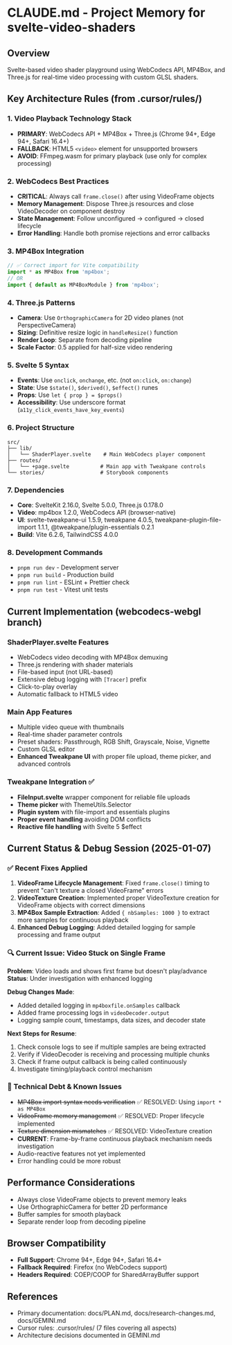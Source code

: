 # CLAUDE.md - Project Memory for svelte-video-shaders

## Overview
Svelte-based video shader playground using WebCodecs API, MP4Box, and Three.js for real-time video processing with custom GLSL shaders.

## Key Architecture Rules (from .cursor/rules/)

### 1. Video Playback Technology Stack
- **PRIMARY**: WebCodecs API + MP4Box + Three.js (Chrome 94+, Edge 94+, Safari 16.4+)
- **FALLBACK**: HTML5 `<video>` element for unsupported browsers
- **AVOID**: FFmpeg.wasm for primary playback (use only for complex processing)

### 2. WebCodecs Best Practices
- **CRITICAL**: Always call `frame.close()` after using VideoFrame objects
- **Memory Management**: Dispose Three.js resources and close VideoDecoder on component destroy
- **State Management**: Follow unconfigured → configured → closed lifecycle
- **Error Handling**: Handle both promise rejections and error callbacks

### 3. MP4Box Integration
```javascript
// ✅ Correct import for Vite compatibility
import * as MP4Box from 'mp4box';
// OR
import { default as MP4BoxModule } from 'mp4box';
```

### 4. Three.js Patterns
- **Camera**: Use `OrthographicCamera` for 2D video planes (not PerspectiveCamera)
- **Sizing**: Definitive resize logic in `handleResize()` function
- **Render Loop**: Separate from decoding pipeline
- **Scale Factor**: 0.5 applied for half-size video rendering

### 5. Svelte 5 Syntax
- **Events**: Use `onclick`, `onchange`, etc. (not `on:click`, `on:change`)
- **State**: Use `$state()`, `$derived()`, `$effect()` runes
- **Props**: Use `let { prop } = $props()`
- **Accessibility**: Use underscore format (`a11y_click_events_have_key_events`)

### 6. Project Structure
```
src/
├── lib/
│   └── ShaderPlayer.svelte    # Main WebCodecs player component
├── routes/
│   └── +page.svelte          # Main app with Tweakpane controls
└── stories/                  # Storybook components
```

### 7. Dependencies
- **Core**: SvelteKit 2.16.0, Svelte 5.0.0, Three.js 0.178.0
- **Video**: mp4box 1.2.0, WebCodecs API (browser-native)
- **UI**: svelte-tweakpane-ui 1.5.9, tweakpane 4.0.5, tweakpane-plugin-file-import 1.1.1, @tweakpane/plugin-essentials 0.2.1
- **Build**: Vite 6.2.6, TailwindCSS 4.0.0

### 8. Development Commands
- `pnpm run dev` - Development server
- `pnpm run build` - Production build
- `pnpm run lint` - ESLint + Prettier check
- `pnpm run test` - Vitest unit tests

## Current Implementation (webcodecs-webgl branch)

### ShaderPlayer.svelte Features
- WebCodecs video decoding with MP4Box demuxing
- Three.js rendering with shader materials
- File-based input (not URL-based)
- Extensive debug logging with `[Tracer]` prefix
- Click-to-play overlay
- Automatic fallback to HTML5 video

### Main App Features
- Multiple video queue with thumbnails
- Real-time shader parameter controls
- Preset shaders: Passthrough, RGB Shift, Grayscale, Noise, Vignette
- Custom GLSL editor
- **Enhanced Tweakpane UI** with proper file upload, theme picker, and advanced controls

### Tweakpane Integration ✅
- **FileInput.svelte** wrapper component for reliable file uploads
- **Theme picker** with ThemeUtils.Selector
- **Plugin system** with file-import and essentials plugins
- **Proper event handling** avoiding DOM conflicts
- **Reactive file handling** with Svelte 5 $effect

## Current Status & Debug Session (2025-01-07)

### ✅ Recent Fixes Applied
1. **VideoFrame Lifecycle Management**: Fixed `frame.close()` timing to prevent "can't texture a closed VideoFrame" errors
2. **VideoTexture Creation**: Implemented proper VideoTexture creation for VideoFrame objects with correct dimensions
3. **MP4Box Sample Extraction**: Added `{ nbSamples: 1000 }` to extract more samples for continuous playback
4. **Enhanced Debug Logging**: Added detailed logging for sample processing and frame output

### 🔍 Current Issue: Video Stuck on Single Frame
**Problem**: Video loads and shows first frame but doesn't play/advance
**Status**: Under investigation with enhanced logging

**Debug Changes Made**:
- Added detailed logging in `mp4boxfile.onSamples` callback
- Added frame processing logs in `videoDecoder.output`  
- Logging sample count, timestamps, data sizes, and decoder state

**Next Steps for Resume**:
1. Check console logs to see if multiple samples are being extracted
2. Verify if VideoDecoder is receiving and processing multiple chunks
3. Check if frame output callback is being called continuously
4. Investigate timing/playback control mechanism

### 🚧 Technical Debt & Known Issues
- ~~MP4Box import syntax needs verification~~ ✅ RESOLVED: Using `import * as MP4Box`
- ~~VideoFrame memory management~~ ✅ RESOLVED: Proper lifecycle implemented
- ~~Texture dimension mismatches~~ ✅ RESOLVED: VideoTexture creation
- **CURRENT**: Frame-by-frame continuous playback mechanism needs investigation
- Audio-reactive features not yet implemented
- Error handling could be more robust

## Performance Considerations
- Always close VideoFrame objects to prevent memory leaks
- Use OrthographicCamera for better 2D performance
- Buffer samples for smooth playback
- Separate render loop from decoding pipeline

## Browser Compatibility
- **Full Support**: Chrome 94+, Edge 94+, Safari 16.4+
- **Fallback Required**: Firefox (no WebCodecs support)
- **Headers Required**: COEP/COOP for SharedArrayBuffer support

## References
- Primary documentation: docs/PLAN.md, docs/research-changes.md, docs/GEMINI.md
- Cursor rules: .cursor/rules/ (7 files covering all aspects)
- Architecture decisions documented in GEMINI.md